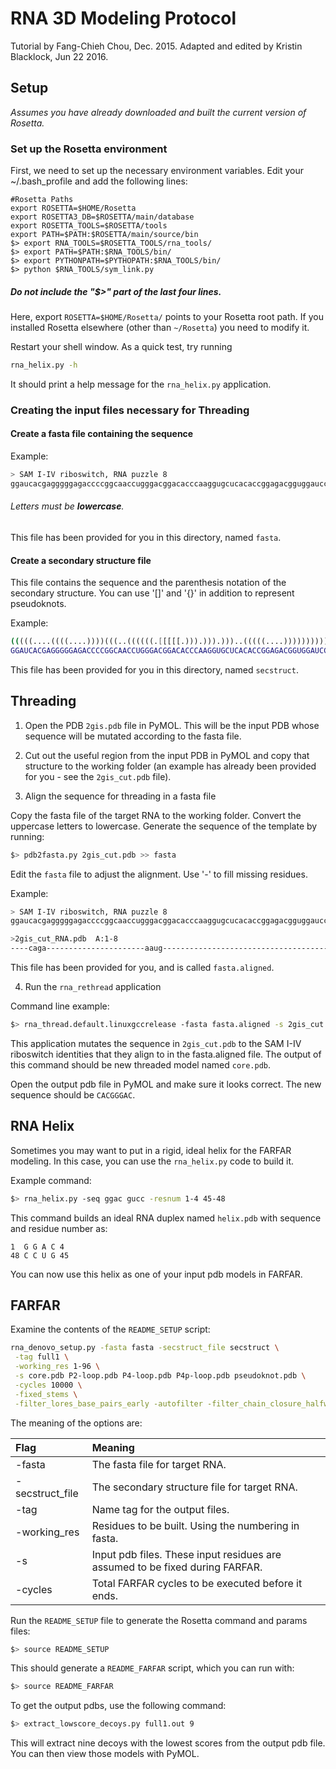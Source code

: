 # RNA 3D Modeling Protocol
Tutorial by Fang-Chieh Chou, Dec. 2015.
Adapted and edited by Kristin Blacklock, Jun 22 2016.

## Setup

*Assumes you have already downloaded and built the current version of Rosetta.*

### Set up the Rosetta environment 

First, we need to set up the necessary environment variables. Edit your ~/.bash_profile and add the following lines:

```
#Rosetta Paths
export ROSETTA=$HOME/Rosetta
export ROSETTA3_DB=$ROSETTA/main/database
export ROSETTA_TOOLS=$ROSETTA/tools
export PATH=$PATH:$ROSETTA/main/source/bin
$> export RNA_TOOLS=$ROSETTA_TOOLS/rna_tools/
$> export PATH=$PATH:$RNA_TOOLS/bin/
$> export PYTHONPATH=$PYTHOPATH:$RNA_TOOLS/bin/
$> python $RNA_TOOLS/sym_link.py
```
##### Do not include the "$>" part of the last four lines.

Here, export `ROSETTA=$HOME/Rosetta/` points to your Rosetta root path. If you installed Rosetta elsewhere (other than `~/Rosetta`) you need to modify it.

Restart your shell window. As a quick test, try running
```bash
rna_helix.py -h
```
It should print a help message for the `rna_helix.py` application.

### Creating the input files necessary for Threading

#### Create a fasta file containing the sequence

Example:
```bash
> SAM I-IV riboswitch, RNA puzzle 8
ggaucacgagggggagaccccggcaaccugggacggacacccaaggugcucacaccggagacgguggauccggcccgagagggcaacgaaguccgu
```
###### Letters must be **lowercase**.

This file has been provided for you in this directory, named `fasta`. 

#### Create a secondary structure file

This file contains the sequence and the parenthesis notation of the secondary structure. You can use '[]' and '{}' in addition to represent pseudoknots.

Example:
```bash
(((((....((((....))))(((..((((((.[[[[[.))).))).)))..(((((....)))))))))).((((....))))......]]]]].
GGAUCACGAGGGGGAGACCCCGGCAACCUGGGACGGACACCCAAGGUGCUCACACCGGAGACGGUGGAUCCGGCCCGAGAGGGCAACGAAGUCCGU
```
This file has been provided for you in this directory, named `secstruct`.

## Threading

1. Open the PDB `2gis.pdb` file in PyMOL. This will be the input PDB whose sequence will be mutated according to the fasta file.

2. Cut out the useful region from the input PDB in PyMOL and copy that structure to the working folder (an example has already been provided for you - see the `2gis_cut.pdb` file).

3. Align the sequence for threading in a fasta file  

Copy the fasta file of the target RNA to the working folder. Convert the uppercase letters to lowercase. Generate the sequence of the template by running:
```bash
$> pdb2fasta.py 2gis_cut.pdb >> fasta
```

Edit the `fasta` file to adjust the alignment. Use '-' to fill missing residues.

Example:
```bash
> SAM I-IV riboswitch, RNA puzzle 8
ggaucacgagggggagaccccggcaaccugggacggacacccaaggugcucacaccggagacgguggauccggcccgagagggcaacgaaguccgu

>2gis_cut_RNA.pdb  A:1-8
----caga----------------------aaug--------------------------------------------------------------
```
This file has been provided for you, and is called `fasta.aligned`.

4. Run the `rna_rethread` application

Command line example:
```bash
$> rna_thread.default.linuxgccrelease -fasta fasta.aligned -s 2gis_cut.pdb -o core.pdb
```
This application mutates the sequence in `2gis_cut.pdb` to the SAM I-IV riboswitch identities that they align to in the fasta.aligned file. The output of this command should be new threaded model named `core.pdb`.

Open the output pdb file in PyMOL and make sure it looks correct. The new sequence should be `CACGGGAC`.

## RNA Helix

Sometimes you may want to put in a rigid, ideal helix for the FARFAR modeling. In this case, you can use the `rna_helix.py` code to build it.

Example command:
```bash
$> rna_helix.py -seq ggac gucc -resnum 1-4 45-48
```

This command builds an ideal RNA duplex named `helix.pdb` with sequence and residue number as:
```
1  G G A C 4
48 C C U G 45
```

You can now use this helix as one of your input pdb models in FARFAR.

## FARFAR

Examine the contents of the `README_SETUP` script:
```bash
rna_denovo_setup.py -fasta fasta -secstruct_file secstruct \
 -tag full1 \
 -working_res 1-96 \
 -s core.pdb P2-loop.pdb P4-loop.pdb P4p-loop.pdb pseudoknot.pdb \
 -cycles 10000 \
 -fixed_stems \
 -filter_lores_base_pairs_early -autofilter -filter_chain_closure_halfway
```

The meaning of the options are:

| Flag            | Meaning |
| :-------------- | :---------------------------------------------------------------------------- |
| -fasta          | The fasta file for target RNA.                                                |
| -secstruct_file | The secondary structure file for target RNA.                                  |
| -tag            | Name tag for the output files.                                                |
| -working_res    | Residues to be built. Using the numbering in fasta.                           |
| -s              | Input pdb files. These input residues are assumed to be fixed during FARFAR.  |
| -cycles         | Total FARFAR cycles to be executed before it ends.                            |


Run the `README_SETUP` file to generate the Rosetta command and params files:
```bash
$> source README_SETUP
```

This should generate a `README_FARFAR` script, which you can run with:
```bash
$> source README_FARFAR
```

To get the output pdbs, use the following command:
```bash
$> extract_lowscore_decoys.py full1.out 9
```
This will extract nine decoys with the lowest scores from the output pdb file. You can then view those models with PyMOL.

